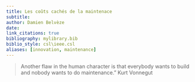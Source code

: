 ```yaml
---
title: Les coûts cachés de la maintenace
subtitle:
author: Damien Belvèze
date:
link_citations: true
bibliography: mylibrary.bib
biblio_style: csl\ieee.csl
aliases: [innovation, maintenance]
---
```




> Another flaw in the human character is that everybody wants to build and nobody wants to do maintenance.” Kurt Vonnegut

